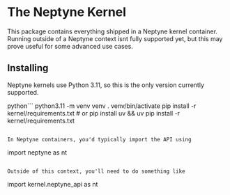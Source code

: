 # The Neptyne Kernel

This package contains everything shipped in a Neptyne kernel container. Running outside of a Neptyne context isnt fully supported yet, but this may prove useful for some advanced use cases.

## Installing

Neptyne kernels use Python 3.11, so this is the only version currently supported.

python```
python3.11 -m venv venv
. venv/bin/activate
pip install -r kernel/requirements.txt # or pip install uv && uv pip install -r kernel/requirements.txt
```

In Neptyne containers, you'd typically import the API using

```
import neptyne as nt
```

Outside of this context, you'll need to do something like

```
import kernel.neptyne_api as nt
```
